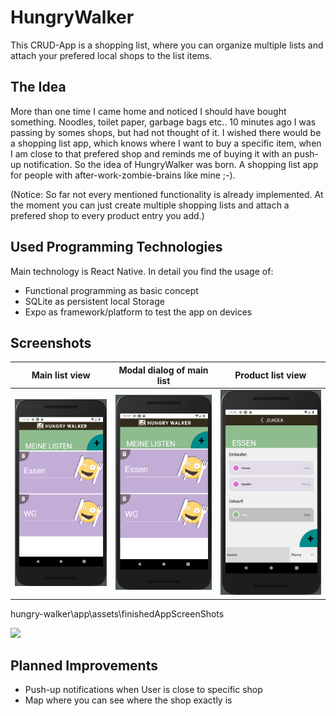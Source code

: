 # HungryWalker
This CRUD-App is a shopping list, where you can organize multiple lists and attach your prefered local shops to the list items.

## The Idea

More than one time I came home and noticed I should have bought something. Noodles, toilet paper, garbage bags etc.. 
10 minutes ago I was passing by somes shops, but had not thought of it. I wished there would be a shopping list app, which knows where I want to buy a specific item,
when I am close to that prefered shop and reminds me of buying it with an push-up notification. So the idea of 
HungryWalker was born. A shopping list app for people with after-work-zombie-brains like mine ;-).

(Notice: So far not every mentioned functionality is already implemented. At the moment you can just create multiple shopping lists and 
attach a prefered shop to every product entry you add.)

## Used Programming Technologies

Main technology is React Native. In detail you find the usage of: 
 - Functional programming as basic concept
 - SQLite as persistent local Storage
 - Expo as framework/platform to test the app on devices

 ## Screenshots
 |          Main list view           |        Modal dialog of main list           |       Product list view          |
| :----------------------------: | :------------------------------: | :------------------: |
| ![](./app/assets/finishedAppScreenShots/HungryWalkerScreenshot1.png) | ![](./app/assets/finishedAppScreenShots/HungryWalkerScreenshot1.png)  | ![](./app/assets/finishedAppScreenShots/HungryWalkerScreenshot3.png) |

hungry-walker\app\assets\finishedAppScreenShots

![](./img/screenshots_finishedApp/startArea.png) 

## Planned Improvements
- Push-up notifications when User is close to specific shop
- Map where you can see where the shop exactly is



